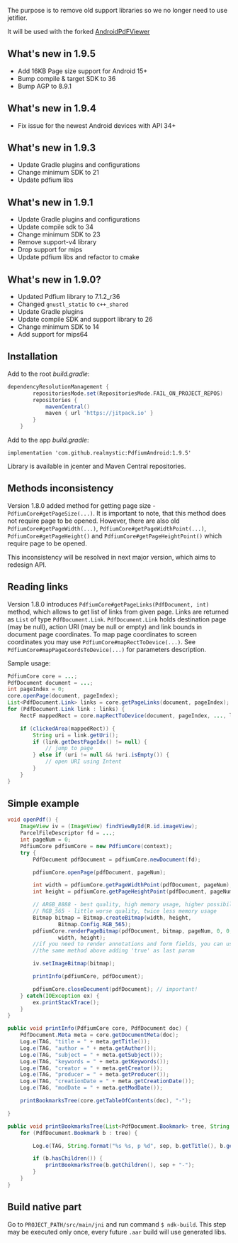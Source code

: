 The purpose is to remove old support libraries so we no longer need to use jetifier.

It will be used with the forked [AndroidPdFViewer](https://github.com/realmystic/AndroidPdfViewer)

## What's new in 1.9.5
* Add 16KB Page size support for Android 15+
* Bump compile & target SDK to 36
* Bump AGP to 8.9.1

## What's new in 1.9.4
* Fix issue for the newest Android devices with API 34+

## What's new in 1.9.3
* Update Gradle plugins and configurations
* Change minimum SDK to 21
* Update pdfium libs

## What's new in 1.9.1
* Update Gradle plugins and configurations
* Update compile sdk to 34
* Change minimum SDK to 23
* Remove support-v4 library
* Drop support for mips
* Update pdfium libs and refactor to cmake

## What's new in 1.9.0?
* Updated Pdfium library to 7.1.2_r36
* Changed `gnustl_static` to `c++_shared`
* Update Gradle plugins
* Update compile SDK and support library to 26
* Change minimum SDK to 14
* Add support for mips64

## Installation
Add to the root _build.gradle_:

```groovy
dependencyResolutionManagement {
		repositoriesMode.set(RepositoriesMode.FAIL_ON_PROJECT_REPOS)
		repositories {
			mavenCentral()
			maven { url 'https://jitpack.io' }
		}
	}
```

Add to the app _build.gradle_:

`implementation 'com.github.realmystic:PdfiumAndroid:1.9.5'`

Library is available in jcenter and Maven Central repositories.

## Methods inconsistency
Version 1.8.0 added method for getting page size - `PdfiumCore#getPageSize(...)`.
It is important to note, that this method does not require page to be opened. However, there are also
old `PdfiumCore#getPageWidth(...)`, `PdfiumCore#getPageWidthPoint(...)`, `PdfiumCore#getPageHeight()`
and `PdfiumCore#getPageHeightPoint()` which require page to be opened.

This inconsistency will be resolved in next major version, which aims to redesign API.

## Reading links
Version 1.8.0 introduces `PdfiumCore#getPageLinks(PdfDocument, int)` method, which allows to get list
of links from given page. Links are returned as `List` of type `PdfDocument.Link`.
`PdfDocument.Link` holds destination page (may be null), action URI (may be null or empty)
and link bounds in document page coordinates. To map page coordinates to screen coordinates you may use
`PdfiumCore#mapRectToDevice(...)`. See `PdfiumCore#mapPageCoordsToDevice(...)` for parameters description.

Sample usage:
``` java
PdfiumCore core = ...;
PdfDocument document = ...;
int pageIndex = 0;
core.openPage(document, pageIndex);
List<PdfDocument.Link> links = core.getPageLinks(document, pageIndex);
for (PdfDocument.Link link : links) {
    RectF mappedRect = core.mapRectToDevice(document, pageIndex, ..., link.getBounds())

    if (clickedArea(mappedRect)) {
        String uri = link.getUri();
        if (link.getDestPageIdx() != null) {
            // jump to page
        } else if (uri != null && !uri.isEmpty()) {
            // open URI using Intent
        }
    }
}

```

## Simple example
``` java
void openPdf() {
    ImageView iv = (ImageView) findViewById(R.id.imageView);
    ParcelFileDescriptor fd = ...;
    int pageNum = 0;
    PdfiumCore pdfiumCore = new PdfiumCore(context);
    try {
        PdfDocument pdfDocument = pdfiumCore.newDocument(fd);

        pdfiumCore.openPage(pdfDocument, pageNum);

        int width = pdfiumCore.getPageWidthPoint(pdfDocument, pageNum);
        int height = pdfiumCore.getPageHeightPoint(pdfDocument, pageNum);

        // ARGB_8888 - best quality, high memory usage, higher possibility of OutOfMemoryError
        // RGB_565 - little worse quality, twice less memory usage
        Bitmap bitmap = Bitmap.createBitmap(width, height,
                Bitmap.Config.RGB_565);
        pdfiumCore.renderPageBitmap(pdfDocument, bitmap, pageNum, 0, 0,
                width, height);
        //if you need to render annotations and form fields, you can use
        //the same method above adding 'true' as last param

        iv.setImageBitmap(bitmap);

        printInfo(pdfiumCore, pdfDocument);

        pdfiumCore.closeDocument(pdfDocument); // important!
    } catch(IOException ex) {
        ex.printStackTrace();
    }
}

public void printInfo(PdfiumCore core, PdfDocument doc) {
    PdfDocument.Meta meta = core.getDocumentMeta(doc);
    Log.e(TAG, "title = " + meta.getTitle());
    Log.e(TAG, "author = " + meta.getAuthor());
    Log.e(TAG, "subject = " + meta.getSubject());
    Log.e(TAG, "keywords = " + meta.getKeywords());
    Log.e(TAG, "creator = " + meta.getCreator());
    Log.e(TAG, "producer = " + meta.getProducer());
    Log.e(TAG, "creationDate = " + meta.getCreationDate());
    Log.e(TAG, "modDate = " + meta.getModDate());

    printBookmarksTree(core.getTableOfContents(doc), "-");

}

public void printBookmarksTree(List<PdfDocument.Bookmark> tree, String sep) {
    for (PdfDocument.Bookmark b : tree) {

        Log.e(TAG, String.format("%s %s, p %d", sep, b.getTitle(), b.getPageIdx()));

        if (b.hasChildren()) {
            printBookmarksTree(b.getChildren(), sep + "-");
        }
    }
}

```
## Build native part
Go to `PROJECT_PATH/src/main/jni` and run command `$ ndk-build`.
This step may be executed only once, every future `.aar` build will use generated libs.
